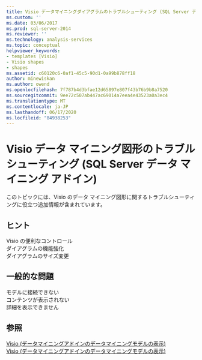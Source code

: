 ```yaml
---
title: Visio データマイニングダイアグラムのトラブルシューティング (SQL Server データマイニングアドイン) |Microsoft Docs
ms.custom: ''
ms.date: 03/06/2017
ms.prod: sql-server-2014
ms.reviewer: ''
ms.technology: analysis-services
ms.topic: conceptual
helpviewer_keywords:
- templates [Visio]
- Visio shapes
- shapes
ms.assetid: c60120c6-0af1-45c5-90d1-0a99b878ff18
author: minewiskan
ms.author: owend
ms.openlocfilehash: 7f787b4d3bfae12d65897e807f43b76b9b8a7520
ms.sourcegitcommit: 9ee72c507ab447ac69014a7eea4e43523a0a3ec4
ms.translationtype: MT
ms.contentlocale: ja-JP
ms.lasthandoff: 06/17/2020
ms.locfileid: "84938253"
---
```

# <a name="troubleshooting-visio-data-mining-diagrams-sql-server-data-mining-add-ins"></a>Visio データ マイニング図形のトラブルシューティング (SQL Server データ マイニング アドイン)
  このトピックには、Visio のデータ マイニング図形に関するトラブルシューティングに役立つ追加情報が含まれています。  
  
## <a name="tips"></a>ヒント  
 Visio の便利なコントロール  
  ダイアグラムの機能強化  
  ダイアグラムのサイズ変更  
  
## <a name="common-issues"></a>一般的な問題  
 モデルに接続できない  
  コンテンツが表示されない  
  詳細を表示できません  
  
## <a name="see-also"></a>参照  
 [Visio &#40;データマイニングアドインのデータマイニングモデルの表示&#41;](viewing-data-mining-models-in-visio-data-mining-add-ins.md)   
 [Visio &#40;データマイニングアドインのデータマイニングモデルの表示&#41;](viewing-data-mining-models-in-visio-data-mining-add-ins.md)  
  
  
